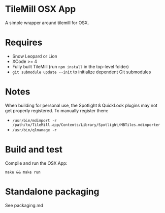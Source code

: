 # TileMill OSX App

A simple wrapper around tilemill for OSX.


# Requires

 * Snow Leopard or Lion
 * XCode >= 4
 * Fully built TileMill (run `npm install` in the top-level folder)
 * `git submodule update --init` to initialize dependent Git submodules


# Notes

 When building for personal use, the Spotlight & QuickLook plugins may not get 
 properly registered. To manually register them: 

  - `/usr/bin/mdimport -r /path/to/TileMill.app/Contents/Library/Spotlight/MBTiles.mdimporter`
  - `/usr/bin/qlmanage -r`

# Build and test

Compile and run the OSX App:

    make && make run


# Standalone packaging

  See packaging.md

